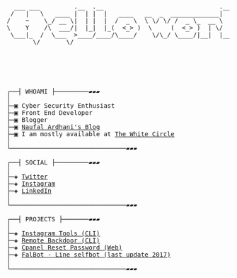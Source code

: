 <pre>


<div align="center">
  <br>
    <a>

  ___ ___         .__  .__                               .__       .___._.
 /   |   \   ____ |  | |  |   ____   __  _  _____________|  |    __| _/| |
/    ~    \_/ __ \|  | |  |  /  _ \  \ \/ \/ /  _ \_  __ \  |   / __ | | |
\    Y    /\  ___/|  |_|  |_(  <_> )  \     (  <_> )  | \/  |__/ /_/ |  \|
 \___|_  /  \___  >____/____/\____/    \/\_/ \____/|__|  |____/\____ |  __
       \/       \/                                                  \/  \/

    </a>
  <br>
</div>
                                                                                           
┌──┤ WHOAMI ├─────────▰▰▰
│
├─▣ Cyber Security Enthusiast
├─▣ Front End Developer
├─▣ Blogger
├─▣ <a href="https://naufalardhani.com/">Naufal Ardhani's Blog</a>
├─▣ I am mostly available at <a href="https://discord.gg/MtKK7U4">The White Circle</a>
│
└───────────────────────────────▰▰▰

┌──┤ SOCIAL ├─────────▰▰▰
│
├─◈ <a href="https://twitter.com/owpalll">Twitter</a>
├─◈ <a href="https://instagram.com/naufalardhani_">Instagram</a>
├─◈ <a href="https://www.linkedin.com/in/naufalardhani">LinkedIn</a>
│
└───────────────────────────────▰▰▰

┌──┤ PROJECTS ├───────▰▰▰
│
├─◈ <a href="https://github.com/naufalardhani/Instagram-Tools">Instagram Tools (CLI)</a>
├─◈ <a href="https://github.com/naufalardhani/remote-shell-backdoor">Remote Backdoor (CLI)</a>
├─◈ <a href="https://github.com/naufalardhani/cpanel-pass-reset">Cpanel Reset Password (Web)</a>
├─◈ <a href="https://github.com/naufalardhani/LIN3-TCRR/blob/master/falbot.py">FalBot - Line selfbot (last update 2017)</a>
│
└───────────────────────────────▰▰▰
</pre>
